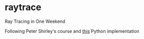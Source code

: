 # raytrace
Ray Tracing in One Weekend

Following Peter Shirley's course and [this](https://github.com/shiva-kannan/RayTracingInOneWeekend-Python) Python implementation

